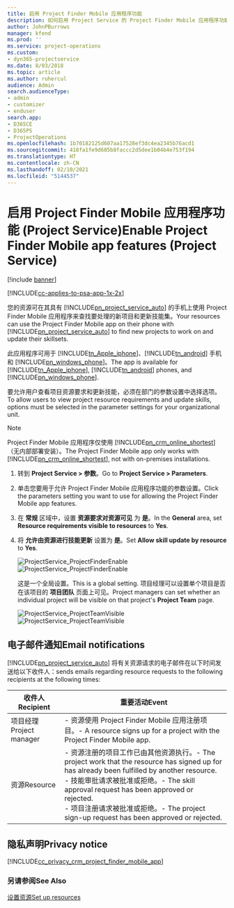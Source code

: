 ```yaml
---
title: 启用 Project Finder Mobile 应用程序功能
description: 如何启用 Project Service 的 Project Finder Mobile 应用程序功能
author: JohnPBurrows
manager: kfend
ms.prod: ''
ms.service: project-operations
ms.custom:
- dyn365-projectservice
ms.date: 8/03/2018
ms.topic: article
ms.author: ruhercul
audience: Admin
search.audienceType:
- admin
- customizer
- enduser
search.app:
- D365CE
- D365PS
- ProjectOperations
ms.openlocfilehash: 1b70182125d607aa17528ef3dc4ea2345b76acd1
ms.sourcegitcommit: 418fa1fe9d605b8faccc2d5dee1b04b4e753f194
ms.translationtype: HT
ms.contentlocale: zh-CN
ms.lasthandoff: 02/10/2021
ms.locfileid: "5144537"
---
```

# <a name="enable-project-finder-mobile-app-features-project-service"></a><span data-ttu-id="8ef63-103">启用 Project Finder Mobile 应用程序功能 (Project Service)</span><span class="sxs-lookup"><span data-stu-id="8ef63-103">Enable Project Finder Mobile app features (Project Service)</span></span>

[!include [banner](../includes/psa-now-project-operations.md)]

[!INCLUDE[cc-applies-to-psa-app-1x-2x](../includes/cc-applies-to-psa-app-1x-2x.md)]

<span data-ttu-id="8ef63-104">您的资源可在其具有 [!INCLUDE[pn_project_service_auto](../includes/pn-project-service-auto.md)] 的手机上使用 Project Finder Mobile 应用程序来查找要处理的新项目和更新技能集。</span><span class="sxs-lookup"><span data-stu-id="8ef63-104">Your resources can use the Project Finder Mobile app on their phone with [!INCLUDE[pn_project_service_auto](../includes/pn-project-service-auto.md)] to find new projects to work on and update their skillsets.</span></span>  
  
 <span data-ttu-id="8ef63-105">此应用程序可用于 [!INCLUDE[tn_Apple_iphone](../includes/tn-apple-iphone.md)]、[!INCLUDE[tn_android](../includes/tn-android.md)] 手机和 [!INCLUDE[pn_windows_phone](../includes/pn-windows-phone.md)]。</span><span class="sxs-lookup"><span data-stu-id="8ef63-105">The app is available for [!INCLUDE[tn_Apple_iphone](../includes/tn-apple-iphone.md)], [!INCLUDE[tn_android](../includes/tn-android.md)] phones, and [!INCLUDE[pn_windows_phone](../includes/pn-windows-phone.md)].</span></span>  
    
 <span data-ttu-id="8ef63-106">要允许用户查看项目资源要求和更新技能，必须在部门的参数设置中选择选项。</span><span class="sxs-lookup"><span data-stu-id="8ef63-106">To allow users to view project resource requirements and update skills, options must be selected in the parameter settings for your organizational unit.</span></span>
  
> [!NOTE]
>  <span data-ttu-id="8ef63-107">Project Finder Mobile 应用程序仅使用 [!INCLUDE[pn_crm_online_shortest](../includes/pn-crm-online-shortest.md)]（无内部部署安装）。</span><span class="sxs-lookup"><span data-stu-id="8ef63-107">The Project Finder Mobile app only works with [!INCLUDE[pn_crm_online_shortest](../includes/pn-crm-online-shortest.md)], not with on-premises installations.</span></span>  
  
1. <span data-ttu-id="8ef63-108">转到 **Project Service > 参数**。</span><span class="sxs-lookup"><span data-stu-id="8ef63-108">Go to **Project Service > Parameters**.</span></span>  
  
2. <span data-ttu-id="8ef63-109">单击您要用于允许 Project Finder Mobile 应用程序功能的参数设置。</span><span class="sxs-lookup"><span data-stu-id="8ef63-109">Click the parameters setting you want to use for allowing the Project Finder Mobile app features.</span></span>  
  
3. <span data-ttu-id="8ef63-110">在 **常规** 区域中，设置 **资源要求对资源可见** 为 **是**。</span><span class="sxs-lookup"><span data-stu-id="8ef63-110">In the **General** area, set **Resource requirements visible to resources** to **Yes**.</span></span>  
  
4. <span data-ttu-id="8ef63-111">将 **允许由资源进行技能更新** 设置为 **是**。</span><span class="sxs-lookup"><span data-stu-id="8ef63-111">Set **Allow skill update by resource** to **Yes**.</span></span>  
  
   <span data-ttu-id="8ef63-112">![ProjectService_ProjectFinderEnable](../psa/media/project-service-project-finder-enable.png "ProjectService_ProjectFinderEnable")</span><span class="sxs-lookup"><span data-stu-id="8ef63-112">![ProjectService_ProjectFinderEnable](../psa/media/project-service-project-finder-enable.png "ProjectService_ProjectFinderEnable")</span></span>  
  
   <span data-ttu-id="8ef63-113">这是一个全局设置。</span><span class="sxs-lookup"><span data-stu-id="8ef63-113">This is a global setting.</span></span> <span data-ttu-id="8ef63-114">项目经理可以设置单个项目是否在该项目的 **项目团队** 页面上可见。</span><span class="sxs-lookup"><span data-stu-id="8ef63-114">Project managers can set whether an individual project will be visible on that project's **Project Team** page.</span></span>  
  
   <span data-ttu-id="8ef63-115">![ProjectService_ProjectTeamVisible](../psa/media/project-service-project-team-visible.png "ProjectService_ProjectTeamVisible")</span><span class="sxs-lookup"><span data-stu-id="8ef63-115">![ProjectService_ProjectTeamVisible](../psa/media/project-service-project-team-visible.png "ProjectService_ProjectTeamVisible")</span></span>  
  
## <a name="email-notifications"></a><span data-ttu-id="8ef63-116">电子邮件通知</span><span class="sxs-lookup"><span data-stu-id="8ef63-116">Email notifications</span></span>  
 [!INCLUDE[pn_project_service_auto](../includes/pn-project-service-auto.md)] <span data-ttu-id="8ef63-117">将有关资源请求的电子邮件在以下时间发送给以下收件人：</span><span class="sxs-lookup"><span data-stu-id="8ef63-117">sends emails regarding resource requests to the following recipients at the following times:</span></span>  
  
|<span data-ttu-id="8ef63-118">收件人</span><span class="sxs-lookup"><span data-stu-id="8ef63-118">Recipient</span></span>|<span data-ttu-id="8ef63-119">重要活动</span><span class="sxs-lookup"><span data-stu-id="8ef63-119">Event</span></span>|  
|---------------|-----------|  
|<span data-ttu-id="8ef63-120">项目经理</span><span class="sxs-lookup"><span data-stu-id="8ef63-120">Project manager</span></span>|<span data-ttu-id="8ef63-121">- 资源使用 Project Finder Mobile 应用注册项目。</span><span class="sxs-lookup"><span data-stu-id="8ef63-121">- A resource signs up for a project with the Project Finder Mobile app.</span></span>|  
|<span data-ttu-id="8ef63-122">资源</span><span class="sxs-lookup"><span data-stu-id="8ef63-122">Resource</span></span>|<span data-ttu-id="8ef63-123">- 资源注册的项目工作已由其他资源执行。</span><span class="sxs-lookup"><span data-stu-id="8ef63-123">- The project work that the resource has signed up for has already been fulfilled by another resource.</span></span><br /><span data-ttu-id="8ef63-124">- 技能审批请求被批准或拒绝。</span><span class="sxs-lookup"><span data-stu-id="8ef63-124">- The skill approval request has been approved or rejected.</span></span><br /><span data-ttu-id="8ef63-125">- 项目注册请求被批准或拒绝。</span><span class="sxs-lookup"><span data-stu-id="8ef63-125">- The project sign-up request has been approved or rejected.</span></span>|  
  
## <a name="privacy-notice"></a><span data-ttu-id="8ef63-126">隐私声明</span><span class="sxs-lookup"><span data-stu-id="8ef63-126">Privacy notice</span></span>  
 [!INCLUDE[cc_privacy_crm_project_finder_mobile_app](../includes/cc-privacy-crm-project-finder-mobile-app.md)]  
  
### <a name="see-also"></a><span data-ttu-id="8ef63-127">另请参阅</span><span class="sxs-lookup"><span data-stu-id="8ef63-127">See Also</span></span>  
 [<span data-ttu-id="8ef63-128">设置资源</span><span class="sxs-lookup"><span data-stu-id="8ef63-128">Set up resources</span></span>](../psa/set-up-resources.md)
